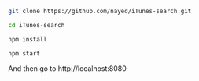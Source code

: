 ```bash
git clone https://github.com/nayed/iTunes-search.git 

cd iTunes-search

npm install

npm start
```

And then go to http://localhost:8080
